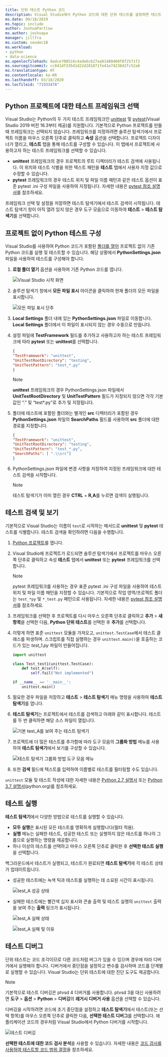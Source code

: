 ```yaml
---
title: 단위 테스트 Python 코드
description: Visual Studio에서 Python 코드에 대한 단위 테스트를 설정하면 테스트 탐색기 기능을 최대한 활용하여 테스트를 검색, 실행 및 디버그할 수 있습니다.
ms.date: 09/18/2019
ms.topic: include
author: JoshuaPartlow
ms.author: joshuapa
manager: jillfra
ms.custom: seodec18
ms.workload:
- python
- data-science
ms.openlocfilehash: 8adce700524c4ade6c627aa91480460f8f2571f2
ms.sourcegitcommit: cc841df335d1d22d281871fe41e74238d2fc52a6
ms.translationtype: HT
ms.contentlocale: ko-KR
ms.lasthandoff: 03/18/2020
ms.locfileid: "71933478"
---
```

## <a name="select-the-test-framework-for-a-python-project"></a>Python 프로젝트에 대한 테스트 프레임워크 선택

Visual Studio는 Python의 두 가지 테스트 프레임워크인 [unittest](https://docs.python.org/3/library/unittest.html) 및 [pytest](https://pytest.org/en/latest/)(Visual Studio 2019 버전 16.3부터 제공)를 지원합니다. 기본적으로 Python 프로젝트를 만들 때 프레임워크는 선택되지 않습니다. 프레임워크를 지정하려면 솔루션 탐색기에서 프로젝트 이름을 마우스 오른쪽 단추로 클릭하고 **속성** 옵션을 선택합니다. 프로젝트 디자이너가 열리고, **테스트** 탭을 통해 테스트를 구성할 수 있습니다. 이 탭에서 프로젝트에 사용하고자 하는 테스트 프레임워크를 선택할 수 있습니다. 

* **unittest** 프레임워크의 경우 프로젝트의 루트 디렉터리가 테스트 검색에 사용됩니다. 이 위치와 테스트 식별을 위한 텍스트 패턴을 **테스트** 탭에서 사용자 지정 값으로 수정할 수 있습니다.
* **pytest** 프레임워크의 경우 테스트 위치 및 파일 이름 패턴과 같은 테스트 옵션이 표준 pytest .ini 구성 파일을 사용하여 지정됩니다. 자세한 내용은 [pytest 참조 설명서](https://docs.pytest.org/en/latest/reference.html#ini-options-ref)를 참조하세요.

프레임워크 선택 및 설정을 저장하면 테스트 탐색기에서 테스트 검색이 시작됩니다. 테스트 탐색기 창이 아직 열려 있지 않은 경우 도구 모음으로 이동하여 **테스트** > **테스트 탐색기**를 선택합니다.

## <a name="configure-testing-for-python-without-a-project"></a>프로젝트 없이 Python 테스트 구성
Visual Studio를 사용하여 Python 코드가 포함된 [폴더를 열어](../../quickstart-05-python-visual-studio-open-folder.md) 프로젝트 없이 기존 Python 코드를 실행 및 테스트할 수 있습니다. 해당 상황에서 **PythonSettings.json** 파일을 사용하여 테스트를 구성해야 합니다. 
1. **로컬 폴더 열기** 옵션을 사용하여 기존 Python 코드를 엽니다. 

   ![Visual Studio 시작 화면](../../media/quickstart-open-folder/01-open-local-folder.png)

1. 솔루션 탐색기 창에서 **모든 파일 표시** 아이콘을 클릭하여 현재 폴더의 모든 파일을 표시합니다.

   ![모든 파일 표시 단추](../../media/unit-test-show-files.png)

1. **Local Settings** 폴더 내에 있는 **PythonSettings.json** 파일로 이동합니다. **Local Settings** 폴더에서 이 파일이 표시되지 않는 경우 수동으로 만듭니다.
   
1. 설정 파일에 **TestFramework** 필드를 추가하고 사용하고자 하는 테스트 프레임워크에 따라 **pytest** 또는 **unittest**를 선택합니다.

    ```json
    {
    "TestFramework": "unittest",
    "UnitTestRootDirectory": "testing",
    "UnitTestPattern": "test_*.py"
    }
    ```

    > [!Note]
    > **unittest** 프레임워크의 경우 PythonSettings.json 파일에서 **UnitTestRootDirectory** 및 **UnitTestPattern** 필드가 지정되지 않으면 각각 기본값인 “.” 및 “test*.py”로 추가 및 지정됩니다.

1. 폴더에 테스트에 포함된 폴더와는 별개인 **src** 디렉터리가 포함된 경우 **PythonSettings.json** 파일의 **SearchPaths** 필드를 사용하여 **src** 폴더에 대한 경로를 지정합니다.

    ```json
    {
    "TestFramework": "unittest",
    "UnitTestRootDirectory": "testing",
    "UnitTestPattern": "test_*.py",
    "SearchPaths": [ ".\\src"]
    }
    ```

1. PythonSettings.json 파일에 변경 사항을 저장하여 지정된 프레임워크에 대한 테스트 검색을 시작합니다. 
   > [!Note]
   > 테스트 탐색기가 이미 열린 경우 **CTRL** + **R,A**를 누르면 검색이 실행됩니다.

## <a name="discover-and-view-tests"></a>테스트 검색 및 보기

기본적으로 Visual Studio는 이름이 `test`로 시작하는 메서드로 **unittest** 및 **pytest** 테스트를 식별합니다. 테스트 검색을 확인하려면 다음을 수행합니다.

1. [Python 프로젝트](../../managing-python-projects-in-visual-studio.md)를 엽니다.

1. Visual Studio에 프로젝트가 로드되면 솔루션 탐색기에서 프로젝트를 마우스 오른쪽 단추로 클릭하고 속성 **테스트** 탭에서 **unittest** 또는 **pytest** 프레임워크를 선택합니다.
   > [!Note]
   > pytest 프레임워크를 사용하는 경우 표준 pytest .ini 구성 파일을 사용하여 테스트 위치 및 파일 이름 패턴을 지정할 수 있습니다. 기본적으로 작업 영역/프로젝트 폴더는 `test_*py` 및 `*_test.py` 패턴으로 사용됩니다. 자세한 내용은 [pytest 참조 설명서](https://docs.pytest.org/en/latest/reference.html#ini-options-ref)를 참조하세요.

1. 프레임워크를 선택한 후 프로젝트를 다시 마우스 오른쪽 단추로 클릭하고 **추가** > **새 항목**을 선택한 다음, **Python 단위 테스트**를 선택한 후 **추가**를 선택합니다.

1. 이렇게 하면 표준 `unittest` 모듈을 가져오고, `unittest.TestCase`에서 테스트 클래스를 파생하며. 스크립트를 직접 실행하는 경우 `unittest.main()`을 호출하는 코드가 있는 *test_1.py* 파일이 만들어집니다.

    ```python
    import unittest

    class Test_test1(unittest.TestCase):
        def test_A(self):
            self.fail("Not implemented")

    if __name__ == '__main__':
        unittest.main()
    ```

1. 필요한 경우 파일을 저장하고 **테스트** > **테스트 탐색기** 메뉴 명령을 사용하여 **테스트 탐색기**를 엽니다.

1. **테스트 탐색기**는 프로젝트에서 테스트를 검색하고 아래와 같이 표시합니다. 테스트를 두 번 클릭하면 해당 소스 파일이 열립니다.

    ![기본 test_A를 보여 주는 테스트 탐색기](../../media/unit-test-a-2.png) 

1. 프로젝트에 더 많은 테스트를 추가함에 따라 도구 모음의 **그룹화 방법** 메뉴를 사용하여 **테스트 탐색기**에서 보기를 구성할 수 있습니다.

    ![테스트 탐색기 그룹화 방법 도구 모음 메뉴](../../media/unit-test-group-menu-2.png) 

1. 또한 **검색** 필드에 텍스트를 입력하여 이름별로 테스트를 필터링할 수도 있습니다.

`unittest` 모듈 및 테스트 작성에 대한 자세한 내용은 [Python 2.7 설명서](https://docs.python.org/2/library/unittest.html) 또는 [Python 3.7 설명서](https://docs.python.org/3/library/unittest.html)(python.org)를 참조하세요.

## <a name="run-tests"></a>테스트 실행

**테스트 탐색기**에서 다양한 방법으로 테스트를 실행할 수 있습니다.

- **모두 실행**은 표시된 모든 테스트를 명확하게 실행합니다(필터 적용).
- **실행** 메뉴는 실패한 테스트, 성공한 테스트 또는 실행하지 않은 테스트를 하나의 그룹으로 실행하는 명령을 제공합니다.
- 하나 이상의 테스트를 선택하고 마우스 오른쪽 단추로 클릭한 후 **선택한 테스트 실행**을 선택합니다.

백그라운드에서 테스트가 실행되고, 테스트가 완료되면 **테스트 탐색기**에 각 테스트 상태가 업데이트됩니다.

- 성공한 테스트에는 녹색 틱과 테스트를 실행하는 데 소요된 시간이 표시됩니다.

    ![test_A 성공 상태](../../media/unit-test-A-pass.png)

- 실패한 테스트에는 빨간색 십자 표시와 콘솔 출력 및 테스트 실행의 `unittest` 출력을 보여 주는 **출력** 링크가 표시됩니다.

    ![test_A 실패 상태](../../media/unit-test-A-fail.png)

    ![test_A 실패 및 이유](../../media/unit-test-A-fail-reason.png)

## <a name="debug-tests"></a>테스트 디버그

단위 테스트는 코드 조각이므로 다른 코드처럼 버그가 있을 수 있으며 경우에 따라 디버거에서 실행해야 합니다. 디버거에서 중단점을 설정하고 변수를 검사하며 코드를 단계별로 실행할 수 있습니다. Visual Studio는 단위 테스트에 대한 진단 도구도 제공합니다.

> [!Note]
> 기본적으로 테스트 디버깅은 ptvsd 4 디버거를 사용합니다. ptvsd 3을 대신 사용하려면 
**도구** > **옵션** > **Python** > **디버깅**의 **레거시 디버거 사용** 옵션을 선택할 수 있습니다. 

디버깅을 시작하려면 코드에 초기 중단점을 설정하고 **테스트 탐색기**에서 테스트(또는 선택 항목)를 마우스 오른쪽 단추로 클릭한 다음, **선택한 테스트 디버그**를 선택합니다. 애플리케이션 코드의 경우처럼 Visual Studio에서 Python 디버거를 시작합니다.

![테스트 디버깅](../../media/unit-test-debugging.png)

**선택한 테스트에 대한 코드 검사 분석**을 사용할 수 있습니다. 자세한 내용은 [코드 검사를 사용하여 테스트할 코드 범위 결정](../../../test/using-code-coverage-to-determine-how-much-code-is-being-tested.md)을 참조하세요.
